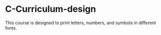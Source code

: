 # C-Curriculum-design

This course is designed to print letters, numbers, and symbols in different fonts.
